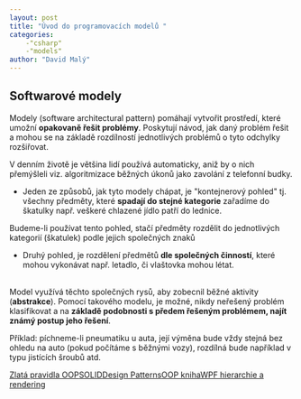 ```yaml
---
layout: post
title: "Úvod do programovacích modelů "
categories:
    -"csharp"
    -"models"
author: "David Malý"
--- 
```



## Softwarové modely


Modely (software architectural pattern) pomáhají vytvořit prostředí, které umožní **opakovaně řešit problémy**. Poskytují návod, jak daný problém řešit a mohou se na základě rozdílností jednotlivých problémů o tyto odchylky rozšiřovat.





 V denním životě je většina lidí používá automaticky, aniž by o nich přemýšleli viz. algoritmizace běžných úkonů jako zavolání z telefonní budky.

- Jeden ze způsobů, jak tyto modely chápat, je "kontejnerový pohled" tj. všechny předměty, které **spadají do stejné kategorie** zařadíme do škatulky např. veškeré chlazené jídlo patří do lednice.
 Budeme-li používat tento pohled, stačí předměty rozdělit do jednotlivých kategorií (škatulek) podle jejich společných znaků
- Druhý pohled, je rozdělení předmětů **dle společných činností**, které mohou vykonávat např. letadlo, či vlaštovka mohou létat.



<br>Model využívá těchto společných rysů, aby zobecnil běžné aktivity (**abstrakce**). Pomocí takového modelu, je možné, nikdy neřešený problém klasifikovat a na **základě podobnosti s předem řešeným problémem, najít známý postup jeho řešení**.



Příklad: píchneme-li pneumatiku u auta, její výměna bude vždy stejná bez ohledu na auto (pokud počítáme s běžnými vozy), rozdílná bude například v typu jistících šroubů atd.

[Zlatá pravidla OOP](https://www.codeproject.com/Articles/768052/Golden-Rules-Of-Good-OOP)[SOLID](http://www.codeproject.com/Articles/703634/SOLID-architecture-principles-using-simple-Csharp)[Design Patterns](http://www.dofactory.com/net/design-patterns)[OOP kniha](attachment/HeadFirstDesignPatterns.pdf)[WPF hierarchie a rendering](https://docs.microsoft.com/en-us/dotnet/framework/wpf/graphics-multimedia/wpf-graphics-rendering-overview)